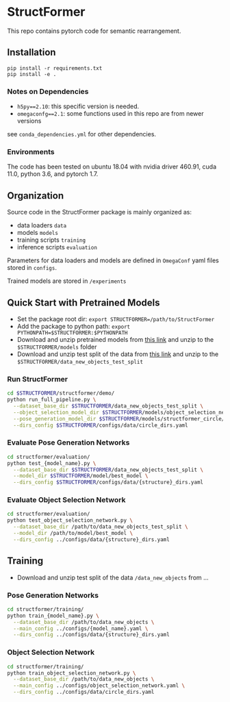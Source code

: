 # StructFormer

This repo contains pytorch code for semantic rearrangement.

## Installation

```
pip install -r requirements.txt
pip install -e .
```

### Notes on Dependencies
- `h5py==2.10`: this specific version is needed.
- `omegaconfg==2.1`: some functions used in this repo are from newer versions

see `conda_dependencies.yml` for other dependencies. 

### Environments
The code has been tested on ubuntu 18.04 with nvidia driver 460.91, cuda 11.0, python 3.6, and pytorch 1.7.

## Organization
Source code in the StructFormer package is mainly organized as:
- data loaders `data`
- models `models`
- training scripts `training`
- inference scripts `evaluation`

Parameters for data loaders and models are defined in `OmegaConf` yaml files stored in `configs`.

Trained models are stored in `/experiments`

## Quick Start with Pretrained Models
- Set the package root dir: `export STRUCTFORMER=/path/to/StructFormer`
- Add the package to python path: `export PYTHONPATH=$STRUCTFORMER:$PYTHONPATH`
- Download and unzip pretrained models from [this link](https://drive.google.com/file/d/1EsptihJv_lPND902P6CYbe00QW-y-rA4/view?usp=sharing) and unzip to the `$STRUCTFORMER/models` folder
- Download and unzip test split of the data from [this link](https://drive.google.com/file/d/1e76qJbBJ2bKYq0JzDSRWZjswySX1ftq_/view?usp=sharing) and unzip to the `$STRUCTFORMER/data_new_objects_test_split`

### Run StructFormer
```bash
cd $STRUCTFORMER/structformer/demo/
python run_full_pipeline.py \
  --dataset_base_dir $STRUCTFORMER/data_new_objects_test_split \
  --object_selection_model_dir $STRUCTFORMER/models/object_selection_network/best_model \
  --pose_generation_model_dir $STRUCTFORMER/models/structformer_circle/best_model \
  --dirs_config $STRUCTFORMER/configs/data/circle_dirs.yaml
```

### Evaluate Pose Generation Networks
```bash
cd structformer/evaluation/
python test_{model_name}.py \
  --dataset_base_dir $STRUCTFORMER/data_new_objects_test_split \
  --model_dir $STRUCTFORMER/model/best_model \
  --dirs_config $STRUCTFORMER/configs/data/{structure}_dirs.yaml
```

### Evaluate Object Selection Network
```bash
cd structformer/evaluation/
python test_object_selection_network.py \
  --dataset_base_dir /path/to/data_new_objects_test_split \
  --model_dir /path/to/model/best_model \
  --dirs_config ../configs/data/{structure}_dirs.yaml
```

## Training

- Download and unzip test split of the data `/data_new_objects` from ...

### Pose Generation Networks
```bash
cd structformer/training/
python train_{model_name}.py \
  --dataset_base_dir /path/to/data_new_objects \
  --main_config ../configs/{model_name}.yaml \
  --dirs_config ../configs/data/{structure}_dirs.yaml
```

### Object Selection Network
```bash
cd structformer/training/
python train_object_selection_network.py \
  --dataset_base_dir /path/to/data_new_objects \
  --main_config ../configs/object_selection_network.yaml \
  --dirs_config ../configs/data/circle_dirs.yaml
```
